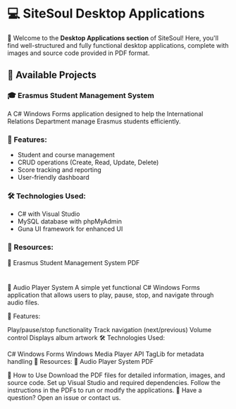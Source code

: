 # 💻 SiteSoul Desktop Applications  
 🚀 Welcome to the **Desktop Applications section** of SiteSoul! Here, you'll find well-structured and fully functional desktop applications, complete with images and source code provided in PDF format.

## 🔹 Available Projects
###  🎓 Erasmus Student Management System
A C# Windows Forms application designed to help the International Relations Department manage Erasmus students efficiently.

### 📌 Features:

- Student and course management
- CRUD operations (Create, Read, Update, Delete)
- Score tracking and reporting
- User-friendly dashboard
  
### 🛠 Technologies Used:

- C# with Visual Studio
- MySQL database with phpMyAdmin
- Guna UI framework for enhanced UI
  
### 📄 Resources:
🔗 Erasmus Student Management System PDF
#

🎵 Audio Player System
A simple yet functional C# Windows Forms application that allows users to play, pause, stop, and navigate through audio files.

📌 Features:

Play/pause/stop functionality
Track navigation (next/previous)
Volume control
Displays album artwork
🛠 Technologies Used:

C# Windows Forms
Windows Media Player API
TagLib for metadata handling
📄 Resources:
🔗 Audio Player System PDF

📂 How to Use
Download the PDF files for detailed information, images, and source code.
Set up Visual Studio and required dependencies.
Follow the instructions in the PDFs to run or modify the applications.
📩 Have a question? Open an issue or contact us.
